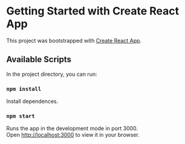 # Getting Started with Create React App

This project was bootstrapped with [Create React App](https://github.com/facebook/create-react-app).

## Available Scripts

In the project directory, you can run:

### `npm install`

Install dependences.

### `npm start`

Runs the app in the development mode in port 3000.\
Open [http://localhost:3000](http://localhost:3000) to view it in your browser.
